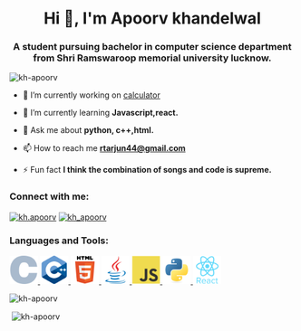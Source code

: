 <h1 align="center">Hi 👋, I'm Apoorv khandelwal</h1>
<h3 align="center">A student pursuing bachelor in computer science department from Shri Ramswaroop memorial university lucknow.</h3>

<p align="left"> <img src="https://komarev.com/ghpvc/?username=kh-apoorv&label=Profile%20views&color=0e75b6&style=flat" alt="kh-apoorv" /> </p>

- 🔭 I’m currently working on [calculator](https://github.com/Kh-Apoorv/simple_calculator)

- 🌱 I’m currently learning **Javascript,react.**

- 💬 Ask me about **python, c++,html.**

- 📫 How to reach me **rtarjun44@gmail.com**

- ⚡ Fun fact **I think the combination of songs and code is supreme.**

<h3 align="left">Connect with me:</h3>
<p align="left">
<a href="https://instagram.com/kh.apoorv" target="blank"><img align="center" src="https://cdn.jsdelivr.net/npm/simple-icons@3.0.1/icons/instagram.svg" alt="kh.apoorv" height="30" width="40" /></a>
<a href="https://www.codechef.com/users/kh_apoorv" target="blank"><img align="center" src="https://cdn.jsdelivr.net/npm/simple-icons@3.1.0/icons/codechef.svg" alt="kh_apoorv" height="30" width="40" /></a>
</p>

<h3 align="left">Languages and Tools:</h3>
<p align="left"> <a href="https://www.cprogramming.com/" target="_blank"> <img src="https://raw.githubusercontent.com/devicons/devicon/master/icons/c/c-original.svg" alt="c" width="50" height="50"/> </a> <a href="https://www.w3schools.com/cpp/" target="_blank"> <img src="https://raw.githubusercontent.com/devicons/devicon/master/icons/cplusplus/cplusplus-original.svg" alt="cplusplus" width="50" height="50"/> </a> <a href="https://www.w3.org/html/" target="_blank"> <img src="https://raw.githubusercontent.com/devicons/devicon/master/icons/html5/html5-original-wordmark.svg" alt="html5" width="50" height="50"/> </a> <a href="https://www.java.com" target="_blank"> <img src="https://raw.githubusercontent.com/devicons/devicon/master/icons/java/java-original.svg" alt="java" width="50" height="50"/> </a> <a href="https://developer.mozilla.org/en-US/docs/Web/JavaScript" target="_blank"> <img src="https://raw.githubusercontent.com/devicons/devicon/master/icons/javascript/javascript-original.svg" alt="javascript" width="50" height="50"/> </a> <a href="https://www.python.org" target="_blank"> <img src="https://raw.githubusercontent.com/devicons/devicon/master/icons/python/python-original.svg" alt="python" width="50" height="50"/> </a> <a href="https://reactjs.org/" target="_blank"> <img src="https://raw.githubusercontent.com/devicons/devicon/master/icons/react/react-original-wordmark.svg" alt="react" width="50" height="50"/> </a> </p>
<p><img align="left" src="https://github-readme-stats.vercel.app/api/top-langs?username=kh-apoorv&show_icons=true&locale=en&layout=compact" alt="kh-apoorv" /></p>

<br>
<p>&nbsp;<img align="center" src="https://github-readme-stats.vercel.app/api?username=kh-apoorv&show_icons=true&locale=en" alt="kh-apoorv" /></p>








